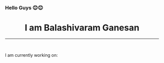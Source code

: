 ### Hello Guys 😊😊
# <div align="center">I am Balashivaram Ganesan</div>
<hr>
<br>
<p> I am currently working on: </p>
